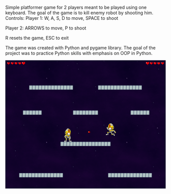 Simple platformer game for 2 players meant to be played using one keyboard.
The goal of the game is to kill enemy robot by shooting him.
Controls:
  Player 1:
  W, A, S, D to move,
  SPACE to shoot
  
  Player 2:
  ARROWS to move,
  P to shoot
  
  R resets the game,
  ESC to exit
  
The game was created with Python and pygame library.
The goal of the project was to practice Python skills
with emphasis on OOP in Python.

![screenshot](https://github.com/mmajchrzak557/space-robots/blob/master/res/screenshot.png)
